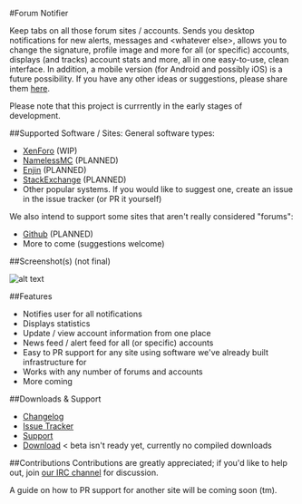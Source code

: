 #Forum Notifier

Keep tabs on all those forum sites / accounts. Sends you desktop notifications for new alerts, messages and \<whatever else\>, allows you to change the signature, profile image and more for all (or specific) accounts, displays (and tracks) account stats and more, all in one easy-to-use, clean interface. In addition, a mobile version (for Android and possibly iOS) is a future possibility. If you have any other ideas or suggestions, please share them [here](https://github.com/Cldfire/Forum-Notifier/issues/26).

Please note that this project is currrently in the early stages of development.

##Supported Software / Sites:
General software types:
- [XenForo](https://xenforo.com) (WIP)
- [NamelessMC](https://namelessmc.com) (PLANNED)
- [Enjin](http://www.enjin.com/) (PLANNED)
- [StackExchange](http://stackexchange.com) (PLANNED)
- Other popular systems. If you would like to suggest one, create an issue in the issue tracker (or PR it yourself)

We also intend to support some sites that aren't really considered "forums":
- [Github](https://github.com) (PLANNED)
- More to come (suggestions welcome)

##Screenshot(s)
(not final)

![alt text](http://i.imgur.com/yGjTfEo.png "Stat View")

##Features
- Notifies user for all notifications
- Displays statistics
- Update / view account information from one place
- News feed / alert feed for all (or specific) accounts
- Easy to PR support for any site using software we've already built infrastructure for
- Works with any number of forums and accounts
- More coming

##Downloads & Support
- [Changelog](changelog.md)
- [Issue Tracker](https://github.com/Cldfire/Forum-Notifier/issues)
- [Support](http://irc.spi.gt/iris/?nick=&channels=spigotnotifier)
- [Download](https://github.com/Cldfire/Forum-Notifier/releases) < beta isn't ready yet, currently no compiled downloads

##Contributions
Contributions are greatly appreciated; if you'd like to help out, join [our IRC channel](http://irc.spi.gt/iris/?nick=&channels=spigotnotifier) for discussion.

A guide on how to PR support for another site will be coming soon (tm).




